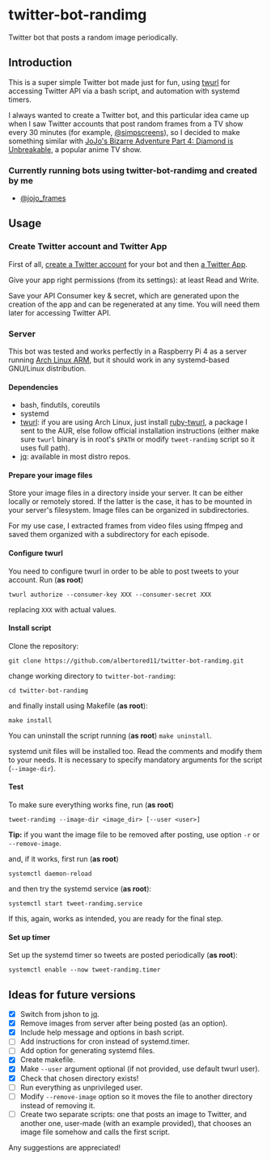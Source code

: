 # twitter-bot-randimg

Twitter bot that posts a random image periodically.

## Introduction

This is a super simple Twitter bot made just for fun, using [twurl](https://github.com/twitter/twurl) for accessing Twitter API via a bash script, and automation with systemd timers.

I always wanted to create a Twitter bot, and this particular idea came up when I saw Twitter accounts that post random frames from a TV show every 30 minutes (for example, [@simpscreens](https://twitter.com/simpscreens)), so I decided to make something similar with [JoJo's Bizarre Adventure Part 4: Diamond is Unbreakable](https://myanimelist.net/anime/31933/JoJo_no_Kimyou_na_Bouken_Part_4__Diamond_wa_Kudakenai), a popular anime TV show.

### Currently running bots using twitter-bot-randimg and created by me

- [@jojo_frames](https://twitter.com/jojo_frames)

## Usage

### Create Twitter account and Twitter App

First of all, [create a Twitter account](https://twitter.com/i/flow/signup) for your bot and then [a Twitter App](https://developer.twitter.com/en/portal/apps/new).

Give your app right permissions (from its settings): at least Read and Write.

Save your API Consumer key & secret, which are generated upon the creation of the app and can be regenerated at any time. You will need them later for accessing Twitter API.

### Server

This bot was tested and works perfectly in a Raspberry Pi 4 as a server running [Arch Linux ARM](https://archlinuxarm.org/), but it should work in any systemd-based GNU/Linux distribution.

#### Dependencies

- bash, findutils, coreutils
- systemd
- [twurl](https://github.com/twitter/twurl): if you are using Arch Linux, just install [ruby-twurl](https://aur.archlinux.org/packages/ruby-twurl/), a package I sent to the AUR, else follow official installation instructions (either make sure ```twurl``` binary is in root's ```$PATH``` or modify ```tweet-randimg``` script so it uses full path).
- [jq](https://stedolan.github.io/jq/): available in most distro repos.

#### Prepare your image files

Store your image files in a directory inside your server. It can be either locally or remotely stored. If the latter is the case, it has to be mounted in your server's filesystem. Image files can be organized in subdirectories.

For my use case, I extracted frames from video files using ffmpeg and saved them organized with a subdirectory for each episode.

#### Configure twurl

You need to configure twurl in order to be able to post tweets to your account. Run (**as root**)

```
twurl authorize --consumer-key XXX --consumer-secret XXX
```

replacing ```XXX``` with actual values.

#### Install script

Clone the repository:

```
git clone https://github.com/albertored11/twitter-bot-randimg.git
```

change working directory to ```twitter-bot-randimg```:

```
cd twitter-bot-randimg
```

and finally install using Makefile (**as root**):

```
make install
```

You can uninstall the script running (**as root**) ```make uninstall```.

systemd unit files will be installed too. Read the comments and modify them to your needs. It is necessary to specify mandatory arguments for the script (```--image-dir```).

#### Test

To make sure everything works fine, run (**as root**)

```
tweet-randimg --image-dir <image_dir> [--user <user>]
```

**Tip:** if you want the image file to be removed after posting, use option ```-r``` or ```--remove-image```.

and, if it works, first run (**as root**)

```
systemctl daemon-reload
```

and then try the systemd service (**as root**):

```
systemctl start tweet-randimg.service
```

If this, again, works as intended, you are ready for the final step.

#### Set up timer

Set up the systemd timer so tweets are posted periodically (**as root**):

```
systemctl enable --now tweet-randimg.timer
```

## Ideas for future versions

- [x] Switch from jshon to [jq](https://stedolan.github.io/jq/).
- [x] Remove images from server after being posted (as an option).
- [x] Include help message and options in bash script.
- [ ] Add instructions for cron instead of systemd.timer.
- [ ] Add option for generating systemd files.
- [x] Create makefile.
- [x] Make ```--user``` argument optional (if not provided, use default twurl user).
- [x] Check that chosen directory exists!
- [ ] Run everything as unprivileged user.
- [ ] Modify ```--remove-image``` option so it moves the file to another directory instead of removing it.
- [ ] Create two separate scripts: one that posts an image to Twitter, and another one, user-made (with an example provided), that chooses an image file somehow and calls the first script.

Any suggestions are appreciated!
